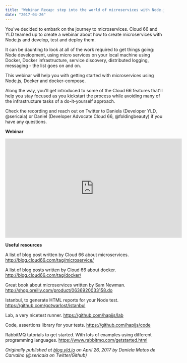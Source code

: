 ```yaml
---
title: "Webinar Recap: step into the world of microservices with Node.js"
date: "2017-04-26"
---
```


You've decided to embark on the journey to microservices. Cloud 66 and YLD teamed up to create a webinar about how to create microservices with Node.js and develop, test and deploy them.

It can be daunting to look at all of the work required to get things going: Node development, using micro services on your local machine using Docker, Docker infrastructure, service discovery, distributed logging, messaging - the list goes on and on.

This webinar will help you with getting started with microservices using Node.js, Docker and docker-compose.

Along the way, you'll get introduced to some of the Cloud 66 features that'll help you stay focused as you kickstart the process while avoiding many of the infrastructure tasks of a do-it-yourself approach.

Check the recording and reach out on Twitter to Daniela (Developer YLD, @sericaia) or Daniel (Developer Advocate Cloud 66, @foldingbeauty) if you have any questions.

**Webinar**

<iframe width="560" height="315" src="https://www.youtube.com/embed/JrtMT1hbeso" frameborder="0" allowfullscreen></iframe>

**Useful resources**

A list of blog post written by Cloud 66 about microservices.
http://blog.cloud66.com/tag/microservice/

A list of blog posts written by Cloud 66 about docker.
http://blog.cloud66.com/tag/docker/

Great book about microservices written by Sam Newman.
http://shop.oreilly.com/product/0636920033158.do

Istanbul, to generate HTML reports for your Node test.
https://github.com/gotwarlost/istanbul

Lab, a very nicetest runner.
https://github.com/hapijs/lab

Code, assertions library for your tests.
https://github.com/hapijs/code

RabbitMQ tutorials to get started. With lots of examples using different programming languages.
https://www.rabbitmq.com/getstarted.html

*Originally published at [blog.yld.io](https://blog.yld.io/) on April 26, 2017 by Daniela Matos de Carvalho (@sericaia on Twitter/Github)*
